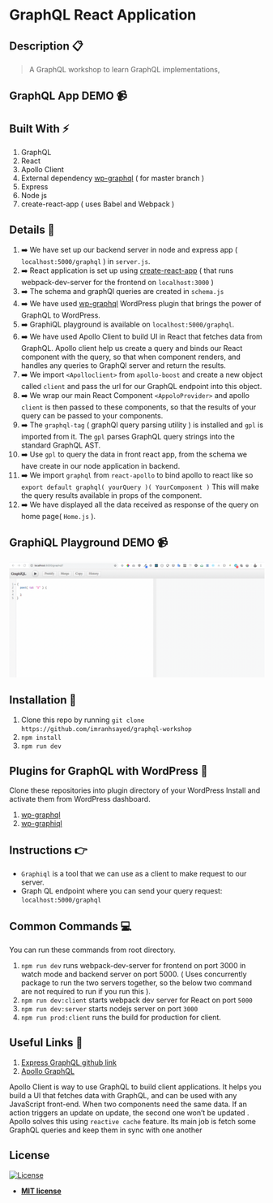 # GraphQL React Application

## Description :clipboard:
> A GraphQL workshop to learn GraphQL implementations,

## GraphQL App DEMO :video_camera:

## Built With :zap:
1. GraphQL
2. React
3. Apollo Client
4. External dependency [wp-graphql](https://github.com/wp-graphql/wp-graphql) ( for master branch )
5. Express
6. Node js
7. create-react-app ( uses Babel and Webpack )

## Details :scroll:

1. :arrow_right: We have set up our backend server in node and express app ( `localhost:5000/graphql` ) in `server.js`.
2. :arrow_right: React application is set up using [create-react-app](https://github.com/facebook/create-react-app) ( that runs webpack-dev-server for the frontend on `localhost:3000` )
3. :arrow_right: The schema and graphQl queries are created in `schema.js`
4. :arrow_right: We have used [wp-graphql](https://github.com/wp-graphql/wp-graphql) WordPress plugin that brings the power of GraphQL to WordPress. 
5. :arrow_right: GraphiQL playground is available on `localhost:5000/graphql`.
6. :arrow_right: We have used Apollo Client to build UI in React that fetches data from GraphQL. Apollo client help us create a query and binds our React component with the query, so that when component renders, and handles any queries to GraphQl server and return the results.
7. :arrow_right: We import `<Apolloclient>` from `apollo-boost` and create a new object called `client` and pass the url for our GraphQL endpoint into this object.
8. :arrow_right: We wrap our main React Component `<AppoloProvider>` and apollo `client` is then passed to these components, so that the results of your query can be passed to your components.
9. :arrow_right: The `graphql-tag` ( graphQl query parsing utility ) is installed and `gpl` is imported from it. The `gpl` parses GraphQL query strings into the standard GraphQL AST.
10. :arrow_right: Use `gpl` to query the data in front react app, from the schema we have create in our node application in backend.
11. :arrow_right: We import `graphql` from `react-apollo` to bind apollo to react like so `export default graphql( yourQuery )( YourComponent )` This will make the query results available in props of the component.
12. :arrow_right: We have displayed all the data received as response of the query on home page( `Home.js` ).

## GraphiQL Playground DEMO :video_camera:
![](graphiql.gif)


## Installation :wrench:

1. Clone this repo by running `git clone https://github.com/imranhsayed/graphql-workshop`
2. `npm install`
3. `npm run dev`


## Plugins for GraphQL with WordPress :electric_plug:

Clone these repositories into plugin directory of your WordPress Install and activate them from WordPress dashboard.

1. [wp-graphql](https://github.com/wp-graphql/wp-graphql)
2. [wp-graphiql](https://github.com/wp-graphql/wp-graphiql)

## Instructions :point_right:

* `Graphiql` is a tool that we can use as a client to make request to our server.
* Graph QL endpoint where you can send your query request: `localhost:5000/graphql`

## Common Commands :computer:

You can run these commands from root directory.

1. `npm run dev` runs webpack-dev-server for frontend on port 3000 in watch mode and backend server on port 5000. ( Uses concurrently package to run the two servers together,
 so the below two command are not required to run if you run this ).
2. `npm run dev:client` starts webpack dev server for React on port `5000`
3. `npm run dev:server` starts nodejs server on port `3000`
4. `npm run prod:client` runs the build for production for client.

## Useful Links :link:

1. [Express GraphQL github link](https://github.com/graphql/express-graphql)
2. [Apollo GraphQL](https://www.apollographql.com/docs/react/) 

Apollo Client is way to use GraphQL to build client applications. It helps you build a UI that fetches data with GraphQL, and can be used with any JavaScript front-end.
When two components need the same data. If an action triggers an update on update, the second one won’t be updated . Apollo solves this using `reactive cache` feature.
Its main job is fetch some GraphQL queries and keep them in sync with one another

## License

[![License](http://img.shields.io/:license-mit-blue.svg?style=flat-square)](http://badges.mit-license.org)

- **[MIT license](http://opensource.org/licenses/mit-license.php)**
